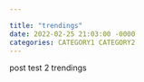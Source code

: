 ```yaml
---

title: "trendings"
date: 2022-02-25 21:03:00 -0000
categories: CATEGORY1 CATEGORY2
---
```


post test 2 trendings